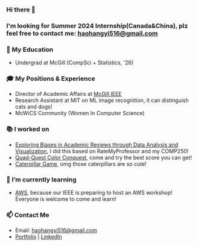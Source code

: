 ### Hi there 👋
### I'm looking for Summer 2024 Internship(Canada&China), plz feel free to contact me: haohangyi516@gmail.com

<!--
**HathawayQAQ/HathawayQAQ** is a ✨ _special_ ✨ repository because its `README.md` (this file) appears on your GitHub profile.
-->
### 🏫 My Education
- Undergrad at McGill (CompSci + Statistics, '26)
### 🎓 My Positions & Experience
- Director of Academic Affairs at [McGill IEEE](https://ieeemcgill.com/)
- Research Assistant at MIT on ML image recognition, it can distinguish cats and dogs!
- McWiCS Community (Women In Computer Science)
### 📚 I worked on
- [Exploring Biases in Academic Reviews through Data Analysis and Visualization](https://github.com/HathawayQAQ/Exploring-Biases-in-Academic-Reviews-through-Data-Analysis-and-Visualization), I did this based on RateMyProfessor and my COMP250!
- [Quad-Quest Color Conquest](https://github.com/HathawayQAQ/Quad-Quest-Color-Conquest), come and try the best score you can get! 
- [Caterpillar Game](https://github.com/HathawayQAQ/Caterpillar-Game), omg those caterpillars are so cute!
### 🌱 I’m currently learning
- [AWS](https://github.com/aws/aws-cli), because our IEEE is preparing to host an AWS workshop! Everyone is welcome to come and learn!
### 📫 Contact Me
-  Email: haohangyi516@gmail.com
- [Portfolio](http://hangyihao.me:32045/) | [LinkedIn](https://www.linkedin.com/in/hangyihao/)


